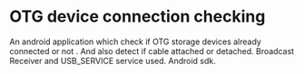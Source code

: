 # OTG device connection checking
An android application which check if OTG storage devices already connected or not . 
And also detect if cable attached or detached.
Broadcast Receiver and USB_SERVICE service used.
Android sdk.
